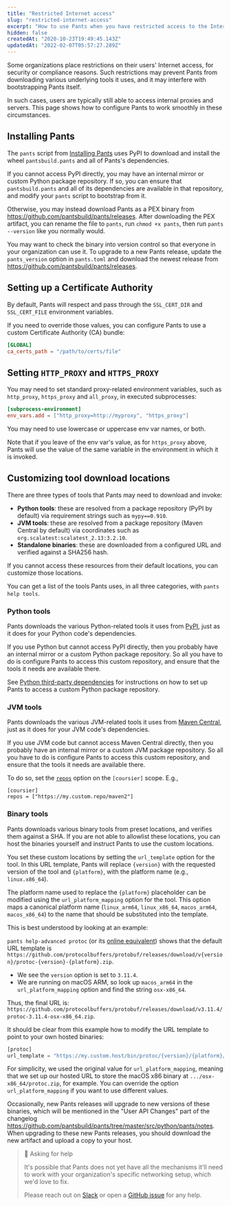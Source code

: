 ```yaml
---
title: "Restricted Internet access"
slug: "restricted-internet-access"
excerpt: "How to use Pants when you have restricted access to the Internet"
hidden: false
createdAt: "2020-10-23T19:49:45.143Z"
updatedAt: "2022-02-07T05:57:27.289Z"
---
```

Some organizations place restrictions on their users' Internet access, for security or compliance reasons.  Such restrictions may prevent Pants from downloading various underlying tools it uses, and it may interfere with bootstrapping Pants itself. 

In such cases, users are typically still able to access internal proxies and servers. This page shows how to configure Pants to work smoothly in these circumstances.

Installing Pants
----------------

The `pants` script from [Installing Pants](doc:installation) uses PyPI to download and install the wheel `pantsbuild.pants` and all of Pants's dependencies. 

If you cannot access PyPI directly, you may have an internal mirror or custom Python package repository. If so, you can ensure that `pantsbuild.pants` and all of its dependencies are available in that repository, and modify your `pants` script to bootstrap from it.

Otherwise, you may instead download Pants as a PEX binary from <https://github.com/pantsbuild/pants/releases>. After downloading the PEX artifact, you can rename the file to `pants`, run `chmod +x pants`, then run `pants --version` like you normally would. 

You may want to check the binary into version control so that everyone in your organization can use it. To upgrade to a new Pants release, update the `pants_version` option in `pants.toml` and download the newest release from <https://github.com/pantsbuild/pants/releases>.

Setting up a Certificate Authority
----------------------------------

By default, Pants will respect and pass through the `SSL_CERT_DIR` and `SSL_CERT_FILE` environment variables.

If you need to override those values, you can configure Pants to use a custom Certificate Authority (CA) bundle:

```toml pants.toml
[GLOBAL]
ca_certs_path = "/path/to/certs/file"
```

Setting `HTTP_PROXY` and `HTTPS_PROXY`
--------------------------------------

You may need to set standard proxy-related environment variables, such as `http_proxy`, `https_proxy` and `all_proxy`, in executed subprocesses:

```toml pants.toml
[subprocess-environment]
env_vars.add = ["http_proxy=http://myproxy", "https_proxy"]
```

You may need to use lowercase or uppercase env var names, or both.

Note that if you leave of the env var's value, as for `https_proxy` above, Pants will use the value of the same variable in the environment in which it is invoked.

Customizing tool download locations
-----------------------------------

There are three types of tools that Pants may need to download and invoke:

- **Python tools**: these are resolved from a package repository (PyPI by default) via requirement strings such as `mypy==0.910`.
- **JVM tools**: these are resolved from a package repository (Maven Central by default) via coordinates such as `org.scalatest:scalatest_2.13:3.2.10`.
- **Standalone binaries**: these are downloaded from a configured URL and verified against a SHA256 hash.

If you cannot access these resources from their default locations, you can customize those locations.

You can get a list of the tools Pants uses, in all three categories, with `pants help tools`. 

### Python tools

Pants downloads the various Python-related tools it uses from [PyPI](https://pypi.org/), just as it does for your Python code's dependencies. 

If you use Python but cannot access PyPI directly, then you probably have an internal mirror or a custom Python package repository.  So all you have to do is configure Pants to access this custom repository, and ensure that the tools it needs are available there.

See [Python third-party dependencies](doc:python-third-party-dependencies#custom-repositories) for instructions on how to set up Pants to access a custom Python package repository. 

### JVM tools

Pants downloads the various JVM-related tools it uses from [Maven Central](<>), just as it does for your JVM code's dependencies.

If you use JVM code but cannot access Maven Central directly, then you probably have an internal mirror or a custom JVM package repository. So all you have to do is configure Pants to access this custom repository, and ensure that the tools it needs are available there. 

To do so, set the [`repos`](doc:reference-coursier#section-repos) option on the `[coursier]` scope. E.g., 

```text pants.toml
[coursier]
repos = ["https://my.custom.repo/maven2"]
```

### Binary tools

Pants downloads various binary tools from preset locations, and verifies them against a SHA. If you are not able to allowlist these locations, you can host the binaries yourself and instruct Pants to use the custom locations. 

You set these custom locations by setting the `url_template` option for the tool. In this URL template, Pants will replace `{version}` with the requested version of the tool and `{platform}`, with the platform name (e.g., `linux.x86_64`). 

The platform name used to replace the `{platform}` placeholder can be modified using the `url_platform_mapping` option for the tool. This option maps a canonical platform name (`linux_arm64`, `linux_x86_64`, `macos_arm64`, `macos_x86_64`) to the name that should be substituted into the template. 

This is best understood by looking at an example:

`pants help-advanced protoc` (or its [online equivalent](doc:reference-protoc#advanced-options)) shows that the default URL template is `https://github.com/protocolbuffers/protobuf/releases/download/v{version}/protoc-{version}-{platform}.zip`. 

- We see the `version` option is set to `3.11.4`. 
- We are running on macOS ARM, so look up `macos_arm64` in the `url_platform_mapping` option and find the string `osx-x86_64`. 

Thus, the final URL is:  
`https://github.com/protocolbuffers/protobuf/releases/download/v3.11.4/protoc-3.11.4-osx-x86_64.zip`.

It should be clear from this example how to modify the URL template to point to your own hosted binaries:

```python pants.toml
[protoc]
url_template = "https://my.custom.host/bin/protoc/{version}/{platform}/protoc.zip"
```

For simplicity, we used the original value for `url_platform_mapping`, meaning that we set up our hosted URL to store the macOS x86 binary at `.../osx-x86_64/protoc.zip`, for example. You can override the option `url_platform_mapping` if you want to use different values.

Occasionally, new Pants releases will upgrade to new versions of these binaries, which will be mentioned in the "User API Changes" part of the changelog <https://github.com/pantsbuild/pants/tree/master/src/python/pants/notes>. When upgrading to these new Pants releases, you should download the new artifact and upload a copy to your host.

> 📘 Asking for help
> 
> It's possible that Pants does not yet have all the mechanisms it'll need to work with your organization's specific networking setup, which we'd love to fix.
> 
> Please reach out on [Slack](doc:community) or open a [GitHub issue](https://github.com/pantsbuild/pants/issues) for any help.
